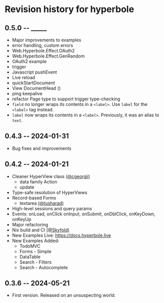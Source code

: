 # Revision history for hyperbole

## 0.5.0 -- _____

* Major improvements to examples
* error handling, custom errors
* Web.Hyperbole.Effect.OAuth2
* Web.Hyperbole.Effect.GenRandom
* OAuth2 example
* trigger
* Javascript pushEvent
* Live reload
* quickStartDocument
* View DocumentHead ()
* ping keepalive
* refactor Page type to support trigger type-checking
* `field` no longer wraps its contents in a `<label>`. Use `label` for the
  `<label>` tag instead.
* `label` now wraps its contents in a `<label>`. Previously, it was an alias to
  `text`.

## 0.4.3 -- 2024-01-31

* Bug fixes and improvements

## 0.4.2 -- 2024-01-21

* Cleaner HyperView class [(@cgeorgii)](https://github.com/cgeorgii)
  * data family Action
  * update
* Type-safe resolution of HyperViews
* Record-based Forms
  * textarea [(@tusharad)](https://github.com/tusharad)
* High-level sessions and query params
* Events: onLoad, onClick onInput, onSubmit, onDblClick, onKeyDown, onKeyUp
* Major refactoring
* Nix build and CI [(@Skyfold)](https://github.com/Skyfold)
* New Examples Live: https://docs.hyperbole.live
* New Examples Added:
  * TodoMVC
  * Forms - Simple
  * DataTable
  * Search - Filters
  * Search - Autocomplete

## 0.3.6 -- 2024-05-21

* First version. Released on an unsuspecting world.
